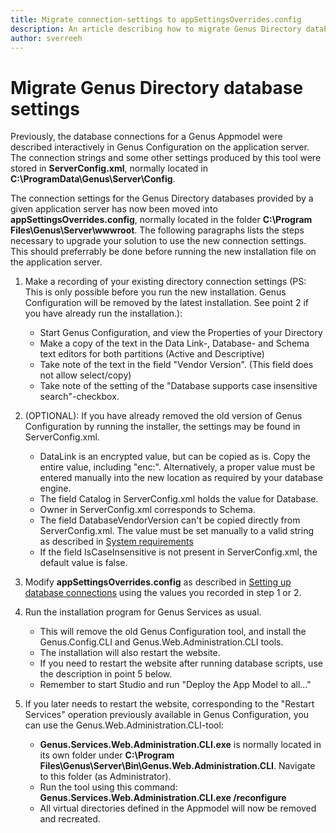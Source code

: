 ```yaml
---
title: Migrate connection-settings to appSettingsOverrides.config 
description: An article describing how to migrate Genus Directory database connections into appSettingsOverrides.config due to the retirement of Genus Configuration
author: sverreeh
---
```


# Migrate Genus Directory database settings


Previously, the database connections for a Genus Appmodel were described interactively in Genus Configuration on the application server. The connection strings and some other settings produced by this tool were stored in **ServerConfig.xml**, normally located in **C:\ProgramData\Genus\Server\Config**.

The connection settings for the Genus Directory databases provided by a given application server has now been moved into **appSettingsOverrides.config**, normally located in the folder **C:\Program Files\Genus\Server\wwwroot**. The following paragraphs lists the steps necessary to upgrade your solution to use the new connection settings. This should preferrably be done before running the new installation file on the application server.


1. Make a recording of your existing directory connection settings (PS: This is only possible before you run the new installation. Genus Configuration will be removed by the latest installation. See point 2 if you have already run the installation.):
    - Start Genus Configuration, and view the Properties of your Directory
    - Make a copy of the text in the Data Link-, Database- and Schema text editors for both partitions (Active and Descriptive)
    - Take note of the text in the field "Vendor Version". (This field does not allow select/copy)
    - Take note of the setting of the "Database supports case insensitive search"-checkbox.

2. (OPTIONAL): If you have already removed the old version of Genus Configuration by running the installer, the settings may be found in ServerConfig.xml.
    - DataLink is an encrypted value, but can be copied as is. Copy the entire value, including "enc:". Alternatively, a proper value must be entered manually into the new location as required by your database engine.
    - The field Catalog in ServerConfig.xml holds the value for Database.
    - Owner in ServerConfig.xml corresponds to Schema.
    - The field DatabaseVendorVersion can't be copied directly from ServerConfig.xml. The value must be set manually to a valid string as described in [System requirements](../../system-requirements.md#supported-database-system-vendors "Supported database system vendors")
    - If the field IsCaseInsensitive is not present in ServerConfig.xml, the default value is false.

3. Modify **appSettingsOverrides.config** as described in [Setting up database connections](preparing-appmodel-settings.md) using the values you recorded in step 1 or 2.

4. Run the installation program for Genus Services as usual.
    - This will remove the old Genus Configuration tool, and install the Genus.Config.CLI and Genus.Web.Administration.CLI tools.
    - The installation will also restart the website.
    - If you need to restart the website after running database scripts, use the description in point 5 below.
    - Remember to start Studio and run "Deploy the App Model to all..."

5. If you later needs to restart the website, corresponding to the "Restart Services" operation previously available in Genus Configuration, you can use the Genus.Web.Administration.CLI-tool:
    - **Genus.Services.Web.Administration.CLI.exe** is normally located in its own folder under **C:\\Program Files\\Genus\\Server\\Bin\\Genus.Web.Administration.CLI**. Navigate to this folder (as Administrator).
    - Run the tool using this command: **Genus.Services.Web.Administration.CLI.exe /reconfigure**
    - All virtual directories defined in the Appmodel will now be removed and recreated.
